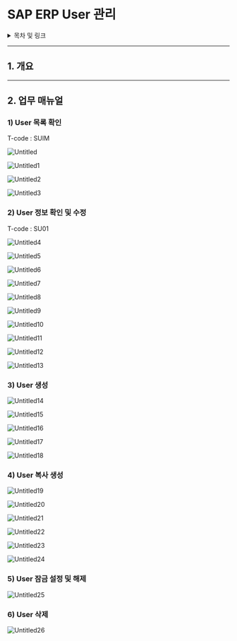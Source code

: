 # SAP ERP User 관리

<details>
<summary>목차 및 링크</summary>
<div markdown="1">

> [1. 개요](https://github.com/KaJaeHyeob/SAP_BC/tree/master/SAP%20%ED%95%9C%EA%B8%80%20%EA%B9%A8%EC%A7%90%20%ED%98%84%EC%83%81%20%EC%A1%B0%EC%B9%98#1-%EA%B0%9C%EC%9A%94)    
> [2. 업무 매뉴얼](https://github.com/KaJaeHyeob/SAP_BC/tree/master/SAP%20%ED%95%9C%EA%B8%80%20%EA%B9%A8%EC%A7%90%20%ED%98%84%EC%83%81%20%EC%A1%B0%EC%B9%98#2-%ED%95%B4%EA%B2%B0%EB%B0%A9%EB%B2%95)    
> > [1) User 목록 확인](https://github.com/KaJaeHyeob/SAP_BC/tree/master/SAP%20%ED%95%9C%EA%B8%80%20%EA%B9%A8%EC%A7%90%20%ED%98%84%EC%83%81%20%EC%A1%B0%EC%B9%98#1-sap-logon-%EC%8B%A4%ED%96%89)    
> > [2) User 정보 확인 및 수정](https://github.com/KaJaeHyeob/SAP_BC/tree/master/SAP%20%ED%95%9C%EA%B8%80%20%EA%B9%A8%EC%A7%90%20%ED%98%84%EC%83%81%20%EC%A1%B0%EC%B9%98#2-%EB%8C%80%EC%83%81-%EC%8B%9C%EC%8A%A4%ED%85%9C-%EC%9A%B0%ED%81%B4%EB%A6%AD-%EB%B0%8F-%EC%86%8D%EC%84%B1-%EB%A9%94%EB%89%B4-%ED%81%B4%EB%A6%AD)    
> > [3) User 생성](https://github.com/KaJaeHyeob/SAP_BC/tree/master/SAP%20%ED%95%9C%EA%B8%80%20%EA%B9%A8%EC%A7%90%20%ED%98%84%EC%83%81%20%EC%A1%B0%EC%B9%98#3-%EC%BD%94%EB%93%9C-%ED%8E%98%EC%9D%B4%EC%A7%80-%ED%83%AD-%ED%81%B4%EB%A6%AD-%EB%B0%8F-%EC%9D%B8%EC%BD%94%EB%94%A9-%ED%8F%AC%EB%A7%B7-utf8-%EB%B3%80%EA%B2%BD)    
> > [4) User 복사 생성]()    
> > [5) User 잠금 설정 및 해제]()    
> > [6) User 삭제]()

</div>
</details>

-----

## 1. 개요    

-----

## 2. 업무 매뉴얼

### 1) User 목록 확인

T-code : SUIM

![Untitled](./image/Untitled.png)

![Untitled1](./image/Untitled1.png)

![Untitled2](./image/Untitled2.png)

![Untitled3](./image/Untitled3.png)

### 2) User 정보 확인 및 수정

T-code : SU01

![Untitled4](./image/Untitled4.png)

![Untitled5](./image/Untitled5.png)

![Untitled6](./image/Untitled6.png)

![Untitled7](./image/Untitled7.png)

![Untitled8](./image/Untitled8.png)

![Untitled9](./image/Untitled9.png)

![Untitled10](./image/Untitled10.png)

![Untitled11](./image/Untitled11.png)

![Untitled12](./image/Untitled12.png)

![Untitled13](./image/Untitled13.png)

### 3) User 생성

![Untitled14](./image/Untitled14.png)

![Untitled15](./image/Untitled15.png)

![Untitled16](./image/Untitled16.png)

![Untitled17](./image/Untitled17.png)

![Untitled18](./image/Untitled18.png)

### 4) User 복사 생성

![Untitled19](./image/Untitled19.png)

![Untitled20](./image/Untitled20.png)

![Untitled21](./image/Untitled21.png)

![Untitled22](./image/Untitled22.png)

![Untitled23](./image/Untitled23.png)

![Untitled24](./image/Untitled24.png)

### 5) User 잠금 설정 및 해제

![Untitled25](./image/Untitled25.png)

### 6) User 삭제

![Untitled26](./image/Untitled26.png)
